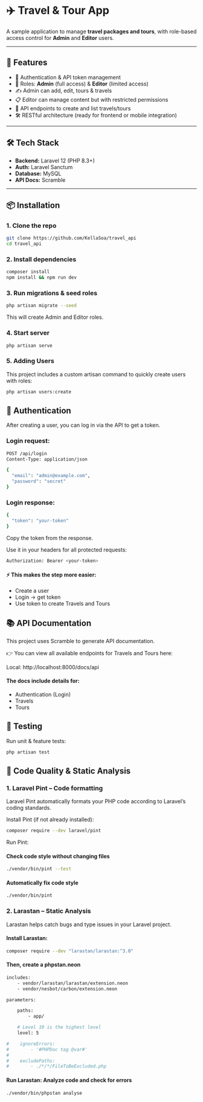 # ✈️ Travel & Tour App 

A sample application to manage **travel packages and tours**, with role-based access control for **Admin** and **Editor** users.

---

## 🚀 Features
- 🔑 Authentication & API token management 
- 👥 Roles: **Admin** (full access) & **Editor** (limited access)
- ✍️ Admin can add, edit, tours & travels
- 📋 Editor can manage content but with restricted permissions
- 📜 API endpoints to create and list travels/tours
- 🛠️ RESTful architecture (ready for frontend or mobile integration)

---

## 🛠️ Tech Stack
- **Backend:** Laravel 12 (PHP 8.3+)
- **Auth:** Laravel Sanctum
- **Database:** MySQL 
- **API Docs:** Scramble 

---

## 📦 Installation

### 1. Clone the repo
```bash
git clone https://github.com/KellaSoa/travel_api
cd travel_api
```

### 2. Install dependencies
```bash
composer install
npm install && npm run dev
```

### 3. Run migrations & seed roles

```bash
php artisan migrate --seed
```

This will create Admin and Editor roles.

### 4. Start server
```bash
php artisan serve
```
### 5. Adding Users

This project includes a custom artisan command to quickly create users with roles:
```bash 
php artisan users:create
```

## 🔑 Authentication

After creating a user, you can log in via the API to get a token.

### Login request:

```bash
POST /api/login
Content-Type: application/json

{
  "email": "admin@example.com",
  "password": "secret"
}
```
### Login response:

```bash
{
  "token": "your-token"
}
```
Copy the token from the response.

Use it in your headers for all protected requests:
```bash 
Authorization: Bearer <your-token>
```

#### ⚡ This makes the step more easier:

- Create a user
- Login → get token
- Use token to create Travels and Tours

## 📚 API Documentation

This project uses Scramble to generate API documentation.

👉 You can view all available endpoints for Travels and Tours here:

Local: http://localhost:8000/docs/api

#### The docs include details for:

- Authentication (Login)
- Travels
- Tours

## 🧪 Testing

Run unit & feature tests:
```bash
php artisan test
```


## 🧹 Code Quality & Static Analysis
### 1. Laravel Pint – Code formatting

Laravel Pint automatically formats your PHP code according to Laravel’s coding standards.

Install Pint (if not already installed):

```bash 
composer require --dev laravel/pint
```

Run Pint:

#### Check code style without changing files
```bash 
./vendor/bin/pint --test
```

#### Automatically fix code style
```bash 
./vendor/bin/pint
```

### 2. Larastan – Static Analysis

Larastan helps catch bugs and type issues in your Laravel project.

#### Install Larastan:

```bash 
composer require --dev "larastan/larastan:^3.0"
```
#### Then, create a phpstan.neon

```bash 
includes:
    - vendor/larastan/larastan/extension.neon
    - vendor/nesbot/carbon/extension.neon

parameters:

    paths:
        - app/

    # Level 10 is the highest level
    level: 5

#    ignoreErrors:
#        - '#PHPDoc tag @var#'
#
#    excludePaths:
#        - ./*/*/FileToBeExcluded.php
```
#### Run Larastan: Analyze code and check for errors

```bash 
./vendor/bin/phpstan analyse
```